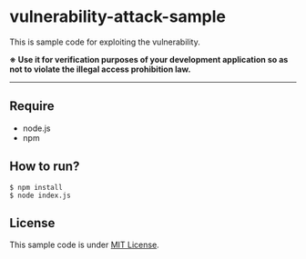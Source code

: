 # vulnerability-attack-sample
This is sample code for exploiting the vulnerability.

**※ Use it for verification purposes of your development application so as not to violate the illegal access prohibition law.**

---

## Require
- node.js
- npm

## How to run?

```
$ npm install
$ node index.js
```

## License
This sample code is under [MIT License](./LICENSE).
